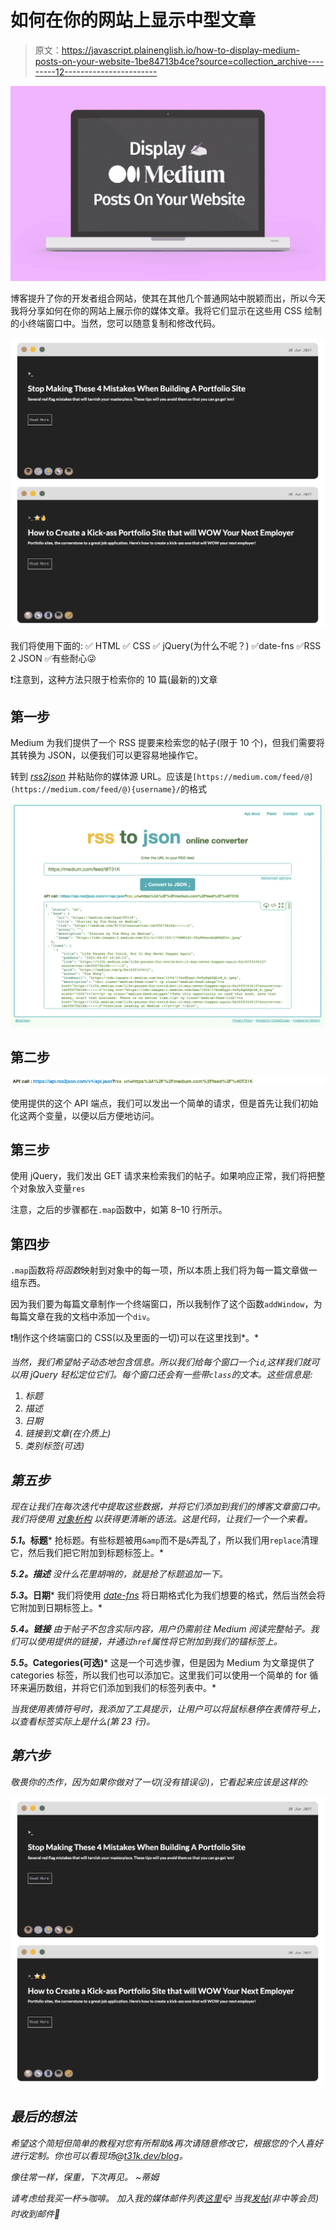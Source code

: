 # 如何在你的网站上显示中型文章

> 原文：<https://javascript.plainenglish.io/how-to-display-medium-posts-on-your-website-1be84713b4ce?source=collection_archive---------12----------------------->

![](img/01d399e8e5735e7757270541dc0efe69.png)

博客提升了你的开发者组合网站，使其在其他几个普通网站中脱颖而出，所以今天我将分享如何在你的网站上展示你的媒体文章。我将它们显示在这些用 CSS 绘制的小终端窗口中。当然，您可以随意复制和修改代码。

![](img/edc3421539abaf08b6d99f41fdea8ba9.png)

我们将使用下面的:
✅ HTML
✅ CSS
✅ jQuery(为什么不呢？)
✅date-fns
✅RSS 2 JSON
✅有些耐心😜

❗️注意到，这种方法只限于检索你的 10 篇(最新的)文章

## **第一步**

Medium 为我们提供了一个 RSS 提要来检索您的帖子(限于 10 个)，但我们需要将其转换为 JSON，以便我们可以更容易地操作它。

转到 [*rss2json*](https://rss2json.com/#rss_url=https%3A%2F%2Fnews.ycombinator.com%2Frss) 并粘贴你的媒体源 URL。应该是`[https://medium.com/feed/@](https://medium.com/feed/@){username}/`的格式

![](img/1257bc45eb565e97dc9ca4799923c07f.png)

## 第二步

![](img/3a8031037dda1e9b2708e62739ff9b48.png)

使用提供的这个 API 端点，我们可以发出一个简单的请求，但是首先让我们初始化这两个变量，以便以后方便地访问。

## **第三步**

使用 jQuery，我们发出 GET 请求来检索我们的帖子。如果响应正常，我们将把整个对象放入变量`res`

注意，之后的步骤都在`.map`函数中，如第 8–10 行所示。

## 第四步

`.map`函数将*将函数*映射到对象中的每一项，所以本质上我们将为每一篇文章做一组东西。

因为我们要为每篇文章制作一个终端窗口，所以我制作了这个函数`addWindow`，为每篇文章在我的文档中添加一个`div`。

❗️制作这个终端窗口的 CSS(以及里面的一切)可以在这里找到*。*

*当然，我们希望帖子动态地包含信息。所以我们给每个窗口一个`id`,这样我们就可以用 jQuery 轻松定位它们。每个窗口还会有一些带`class`的文本。这些信息是:*

1.  *标题*
2.  *描述*
3.  *日期*
4.  *链接到文章(在介质上)*
5.  *类别标签(可选)*

## ***第五步***

*现在让我们在每次迭代中提取这些数据，并将它们添加到我们的博客文章窗口中。我们将使用 [*对象析构*](https://developer.mozilla.org/en-US/docs/Web/JavaScript/Reference/Operators/Destructuring_assignment) 以获得更清晰的语法。这是代码，让我们一个一个来看。*

***5.1*。标题***
抢标题。有些标题被用`&amp`而不是`&`弄乱了，所以我们用`replace`清理它，然后我们把它附加到标题标签上。*

****5.2。描述***
没什么花里胡哨的，就是抢了标题追加一下。*

***5.3*。日期***
我们将使用 [*date-fns*](https://date-fns.org/) 将日期格式化为我们想要的格式，然后当然会将它附加到日期标签上。*

****5.4。链接*** 由于帖子不包含实际内容，用户仍需前往 Medium 阅读完整帖子。我们可以使用提供的链接，并通过`href`属性将它附加到我们的锚标签上。*

***5.5*。Categories(可选)***
这是一个可选步骤，但是因为 Medium 为文章提供了 categories 标签，所以我们也可以添加它。这里我们可以使用一个简单的 for 循环来遍历数组，并将它们添加到我们的标签列表中。*

*当我使用表情符号时，我添加了工具提示，让用户可以将鼠标悬停在表情符号上，以查看标签实际上是什么(第 23 行)。*

## ***第六步***

*敬畏你的杰作，因为如果你做对了一切(没有错误😜)，它看起来应该是这样的:*

*![](img/edc3421539abaf08b6d99f41fdea8ba9.png)*

## *最后的想法*

*希望这个简短但简单的教程对您有所帮助&再次请随意修改它，根据您的个人喜好进行定制。你也可以看现场@[*t31k.dev/blog*](https://t31k.dev/blog)。*

*像往常一样，保重，下次再见。
~蒂姆*

*请考虑给我买一杯☕️咖啡。
加入我的媒体邮件列表[这里](https://t31k.medium.com/subscribe/)📪
当我[发帖](https://t31k.dev/newsletter)(非中等会员)时收到邮件💌*